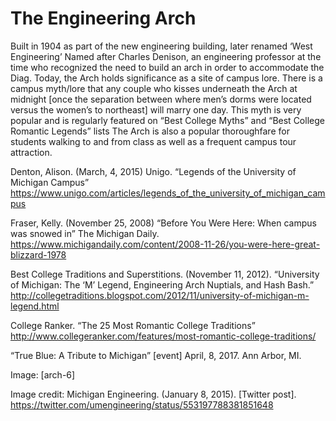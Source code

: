 # The Engineering Arch

Built in 1904 as part of the new engineering building, later renamed ‘West Engineering’
Named after Charles Denison, an engineering professor at the time who recognized the need to build an arch in order to accommodate the Diag.
Today, the Arch holds significance as a site of campus lore.
There is a campus myth/lore that any couple who kisses underneath the Arch at midnight [once the separation between where men’s dorms were located versus the women’s to northeast] will marry one day.
This myth is very popular and is regularly featured on “Best College Myths” and “Best College Romantic Legends” lists
The Arch is also a popular thoroughfare for students walking to and from class as well as a frequent campus tour attraction.

Denton, Alison. (March, 4, 2015) Unigo. “Legends of the University of Michigan Campus”
	https://www.unigo.com/articles/legends_of_the_university_of_michigan_campus

Fraser, Kelly. (November 25, 2008) “Before You Were Here: When campus was snowed in” The Michigan Daily. https://www.michigandaily.com/content/2008-11-26/you-were-here-great-blizzard-1978

Best College Traditions and Superstitions. (November 11, 2012). “University of Michigan: The ‘M’ Legend, Engineering Arch Nuptials, and Hash Bash.”
http://collegetraditions.blogspot.com/2012/11/university-of-michigan-m-legend.html

College Ranker. “The 25 Most Romantic College Traditions” http://www.collegeranker.com/features/most-romantic-college-traditions/

“True Blue: A Tribute to Michigan” [event] April, 8, 2017. Ann Arbor, MI.

Image: [arch-6]

Image credit:
Michigan Engineering. (January 8, 2015). [Twitter post].
https://twitter.com/umengineering/status/553197788381851648
